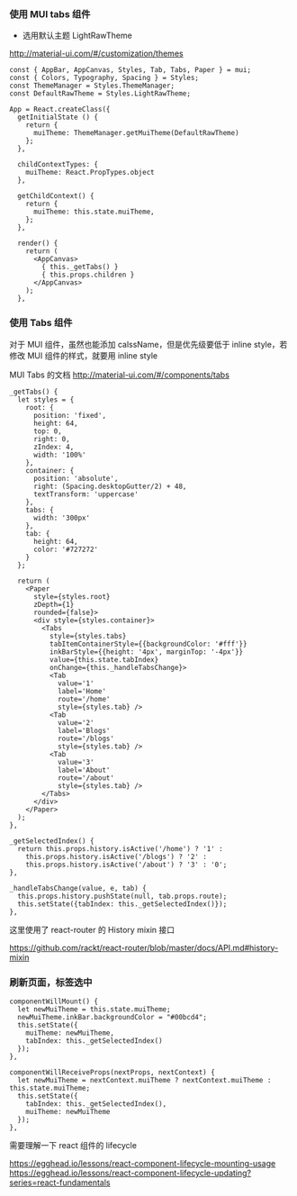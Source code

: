 ### 使用 MUI tabs 组件

* 选用默认主题 LightRawTheme

http://material-ui.com/#/customization/themes

```
const { AppBar, AppCanvas, Styles, Tab, Tabs, Paper } = mui;
const { Colors, Typography, Spacing } = Styles;
const ThemeManager = Styles.ThemeManager;
const DefaultRawTheme = Styles.LightRawTheme;

App = React.createClass({
  getInitialState () {
    return {
      muiTheme: ThemeManager.getMuiTheme(DefaultRawTheme)
    };
  },

  childContextTypes: {
    muiTheme: React.PropTypes.object
  },

  getChildContext() {
    return {
      muiTheme: this.state.muiTheme,
    };
  },

  render() {
    return (
      <AppCanvas>
        { this._getTabs() }
        { this.props.children }
      </AppCanvas>
    );
  },
```

### 使用 Tabs 组件

对于 MUI 组件，虽然也能添加 calssName，但是优先级要低于 inline style，若修改 MUI 组件的样式，就要用 inline style

MUI Tabs 的文档 http://material-ui.com/#/components/tabs

```
_getTabs() {
  let styles = {
    root: {
      position: 'fixed',
      height: 64,
      top: 0,
      right: 0,
      zIndex: 4,
      width: '100%'
    },
    container: {
      position: 'absolute',
      right: (Spacing.desktopGutter/2) + 48,
      textTransform: 'uppercase'
    },
    tabs: {
      width: '300px'
    },
    tab: {
      height: 64,
      color: '#727272'
    }
  };

  return (
    <Paper
      style={styles.root}
      zDepth={1}
      rounded={false}>
      <div style={styles.container}>
        <Tabs
          style={styles.tabs}
          tabItemContainerStyle={{backgroundColor: '#fff'}}
          inkBarStyle={{height: '4px', marginTop: '-4px'}}
          value={this.state.tabIndex}
          onChange={this._handleTabsChange}>
          <Tab
            value='1'
            label='Home'
            route='/home'
            style={styles.tab} />
          <Tab
            value='2'
            label='Blogs'
            route='/blogs'
            style={styles.tab} />
          <Tab
            value='3'
            label='About'
            route='/about'
            style={styles.tab} />
        </Tabs>
      </div>
    </Paper>
  );
},

_getSelectedIndex() {
  return this.props.history.isActive('/home') ? '1' :
    this.props.history.isActive('/blogs') ? '2' :
    this.props.history.isActive('/about') ? '3' : '0';
},

_handleTabsChange(value, e, tab) {
  this.props.history.pushState(null, tab.props.route);
  this.setState({tabIndex: this._getSelectedIndex()});
},
```

这里使用了 react-router 的 History mixin 接口

https://github.com/rackt/react-router/blob/master/docs/API.md#history-mixin

### 刷新页面，标签选中

```
componentWillMount() {
  let newMuiTheme = this.state.muiTheme;
  newMuiTheme.inkBar.backgroundColor = "#00bcd4";
  this.setState({
    muiTheme: newMuiTheme,
    tabIndex: this._getSelectedIndex()
  });
},

componentWillReceiveProps(nextProps, nextContext) {
  let newMuiTheme = nextContext.muiTheme ? nextContext.muiTheme : this.state.muiTheme;
  this.setState({
    tabIndex: this._getSelectedIndex(),
    muiTheme: newMuiTheme
  });
},
```

需要理解一下 react 组件的 lifecycle

https://egghead.io/lessons/react-component-lifecycle-mounting-usage
https://egghead.io/lessons/react-component-lifecycle-updating?series=react-fundamentals
